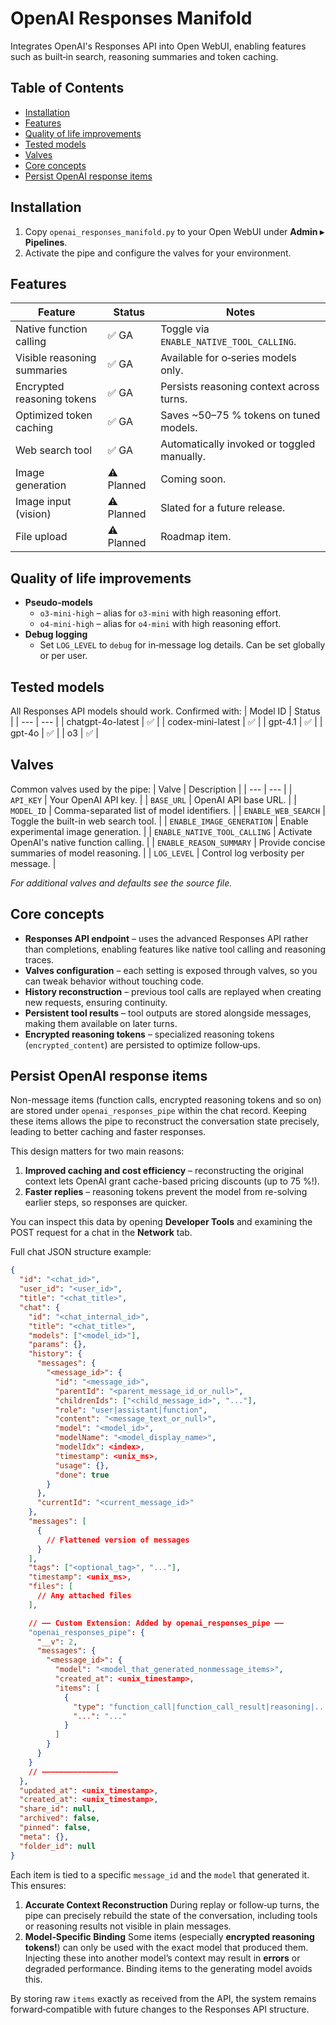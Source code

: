 # OpenAI Responses Manifold

Integrates OpenAI's Responses API into Open WebUI, enabling features such as built‑in search, reasoning summaries and token caching.

## Table of Contents
- [Installation](#installation)
- [Features](#features)
- [Quality of life improvements](#quality-of-life-improvements)
- [Tested models](#tested-models)
- [Valves](#valves)
- [Core concepts](#core-concepts)
- [Persist OpenAI response items](#persist-openai-response-items)

## Installation
1. Copy `openai_responses_manifold.py` to your Open WebUI under **Admin ▸ Pipelines**.
2. Activate the pipe and configure the valves for your environment.

## Features
| Feature | Status | Notes |
| --- | --- | --- |
| Native function calling | ✅ GA | Toggle via `ENABLE_NATIVE_TOOL_CALLING`. |
| Visible reasoning summaries | ✅ GA | Available for o‑series models only. |
| Encrypted reasoning tokens | ✅ GA | Persists reasoning context across turns. |
| Optimized token caching | ✅ GA | Saves ~50–75 % tokens on tuned models. |
| Web search tool | ✅ GA | Automatically invoked or toggled manually. |
| Image generation | ⚠️ Planned | Coming soon. |
| Image input (vision) | ⚠️ Planned | Slated for a future release. |
| File upload | ⚠️ Planned | Roadmap item. |

## Quality of life improvements
- **Pseudo-models**
  - `o3-mini-high` – alias for `o3-mini` with high reasoning effort.
  - `o4-mini-high` – alias for `o4-mini` with high reasoning effort.
- **Debug logging**
  - Set `LOG_LEVEL` to `debug` for in‑message log details. Can be set globally or per user.

## Tested models
All Responses API models should work. Confirmed with:
| Model ID | Status |
| --- | --- |
| chatgpt-4o-latest | ✅ |
| codex-mini-latest | ✅ |
| gpt-4.1 | ✅ |
| gpt-4o | ✅ |
| o3 | ✅ |

## Valves
Common valves used by the pipe:
| Valve | Description |
| --- | --- |
| `API_KEY` | Your OpenAI API key. |
| `BASE_URL` | OpenAI API base URL. |
| `MODEL_ID` | Comma-separated list of model identifiers. |
| `ENABLE_WEB_SEARCH` | Toggle the built-in web search tool. |
| `ENABLE_IMAGE_GENERATION` | Enable experimental image generation. |
| `ENABLE_NATIVE_TOOL_CALLING` | Activate OpenAI's native function calling. |
| `ENABLE_REASON_SUMMARY` | Provide concise summaries of model reasoning. |
| `LOG_LEVEL` | Control log verbosity per message. |

_For additional valves and defaults see the source file._
## Core concepts
- **Responses API endpoint** – uses the advanced Responses API rather than completions, enabling features like native tool calling and reasoning traces.
- **Valves configuration** – each setting is exposed through valves, so you can tweak behavior without touching code.
- **History reconstruction** – previous tool calls are replayed when creating new requests, ensuring continuity.
- **Persistent tool results** – tool outputs are stored alongside messages, making them available on later turns.
- **Encrypted reasoning tokens** – specialized reasoning tokens (`encrypted_content`) are persisted to optimize follow‑ups.


## Persist OpenAI response items
Non-message items (function calls, encrypted reasoning tokens and so on) are stored under `openai_responses_pipe` within the chat record. Keeping these items allows the pipe to reconstruct the conversation state precisely, leading to better caching and faster responses.

This design matters for two main reasons:

1. **Improved caching and cost efficiency** – reconstructing the original context lets OpenAI grant cache-based pricing discounts (up to 75 %!).
2. **Faster replies** – reasoning tokens prevent the model from re-solving earlier steps, so responses are quicker.

You can inspect this data by opening **Developer Tools** and examining the POST request for a chat in the **Network** tab.

Full chat JSON structure example:

```json
{
  "id": "<chat_id>",
  "user_id": "<user_id>",
  "title": "<chat_title>",
  "chat": {
    "id": "<chat_internal_id>",
    "title": "<chat_title>",
    "models": ["<model_id>"],
    "params": {},
    "history": {
      "messages": {
        "<message_id>": {
          "id": "<message_id>",
          "parentId": "<parent_message_id_or_null>",
          "childrenIds": ["<child_message_id>", "..."],
          "role": "user|assistant|function",
          "content": "<message_text_or_null>",
          "model": "<model_id>",
          "modelName": "<model_display_name>",
          "modelIdx": <index>,
          "timestamp": <unix_ms>,
          "usage": {},
          "done": true
        }
      },
      "currentId": "<current_message_id>"
    },
    "messages": [
      {
        // Flattened version of messages
      }
    ],
    "tags": ["<optional_tag>", "..."],
    "timestamp": <unix_ms>,
    "files": [
      // Any attached files
    ],

    // —— Custom Extension: Added by openai_responses_pipe ——
    "openai_responses_pipe": {
      "__v": 2,
      "messages": {
        "<message_id>": {
          "model": "<model_that_generated_nonmessage_items>",
          "created_at": <unix_timestamp>,
          "items": [
            {
              "type": "function_call|function_call_result|reasoning|...",
              "...": "..."
            }
          ]
        }
      }
    }
    // —————————————————
  },
  "updated_at": <unix_timestamp>,
  "created_at": <unix_timestamp>,
  "share_id": null,
  "archived": false,
  "pinned": false,
  "meta": {},
  "folder_id": null
}
```

Each item is tied to a specific `message_id` and the `model` that generated it. This ensures:

1. **Accurate Context Reconstruction**
   During replay or follow‑up turns, the pipe can precisely rebuild the state of the conversation, including tools or reasoning results not visible in plain messages.
2. **Model‑Specific Binding**
   Some items (especially **encrypted reasoning tokens!**) can only be used with the exact model that produced them. Injecting these into another model’s context may result in **errors** or degraded performance. Binding items to the generating model avoids this.

By storing raw `items` exactly as received from the API, the system remains forward‑compatible with future changes to the Responses API structure.
